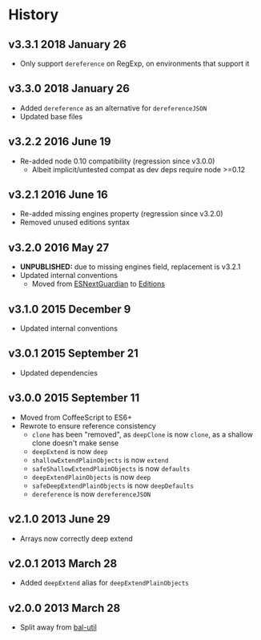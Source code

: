 # History

## v3.3.1 2018 January 26
- Only support `dereference` on RegExp, on environments that support it

## v3.3.0 2018 January 26
- Added `dereference` as an alternative for `dereferenceJSON`
- Updated base files

## v3.2.2 2016 June 19
- Re-added node 0.10 compatibility (regression since v3.0.0)
  - Albeit implicit/untested compat as dev deps require node >=0.12

## v3.2.1 2016 June 16
- Re-added missing engines property (regression since v3.2.0)
- Removed unused editions syntax

## v3.2.0 2016 May 27
- **UNPUBLISHED:** due to missing engines field, replacement is v3.2.1
- Updated internal conventions
  - Moved from [ESNextGuardian](https://github.com/bevry/esnextguardian) to [Editions](https://github.com/bevry/editions)

## v3.1.0 2015 December 9
- Updated internal conventions

## v3.0.1 2015 September 21
- Updated dependencies

## v3.0.0 2015 September 11
- Moved from CoffeeScript to ES6+
- Rewrote to ensure reference consistency
  - `clone` has been "removed", as `deepClone` is now `clone`, as a shallow clone doesn't make sense
  - `deepExtend` is now `deep`
  - `shallowExtendPlainObjects` is now `extend`
  - `safeShallowExtendPlainObjects` is now `defaults`
  - `deepExtendPlainObjects` is now `deep`
  - `safeDeepExtendPlainObjects` is now `deepDefaults`
  - `dereference` is now `dereferenceJSON`

## v2.1.0 2013 June 29
- Arrays now correctly deep extend

## v2.0.1 2013 March 28
- Added `deepExtend` alias for `deepExtendPlainObjects`

## v2.0.0 2013 March 28
- Split away from [bal-util](https://github.com/balupton/bal-util)
